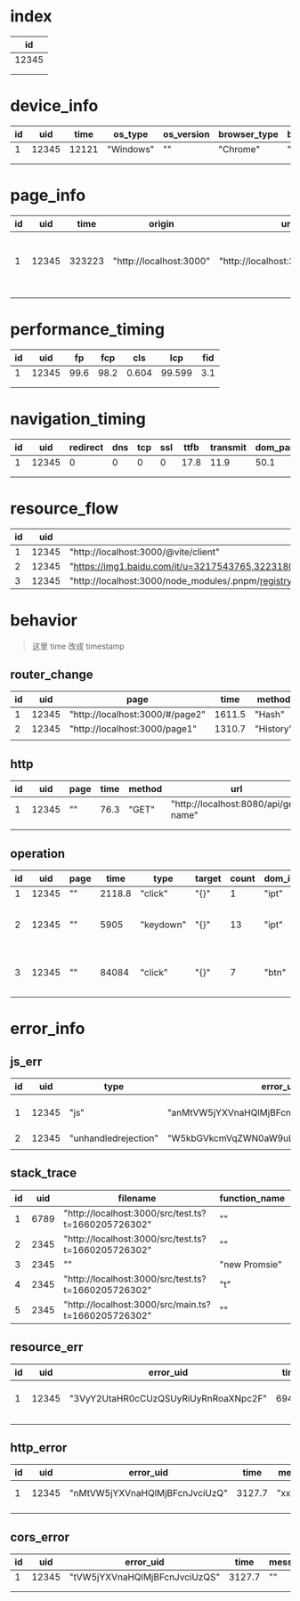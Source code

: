 <!-- 写一个推送队列

优先级队列

收到 sdk 传来的数据就存入 sql 然后直接压入推送队列

因为并不需要精确到个人操作

因此不关心传过去的数据是否来自同一次访问 -->

# index

| id    |
| ----- |
| 12345 |
|       |
|       |

# device_info

| id  | uid   | time  | os_type   | os_version | browser_type | browser_version | language |
| --- | ----- | ----- | --------- | ---------- | ------------ | --------------- | -------- |
| 1   | 12345 | 12121 | "Windows" | ""         | "Chrome"     | "103.0.0.0"     | "zh-CN"  |
|     |       |       |           |            |              |                 |          |
|     |       |       |           |            |              |                 |          |

# page_info

| id  | uid   | time   | origin                  | url                             | title             | referer                  |
| --- | ----- | ------ | ----------------------- | ------------------------------- | ----------------- | ------------------------ |
| 1   | 12345 | 323223 | "http://localhost:3000" | "http://localhost:3000/#/page2" | "Vite + Vue + TS" | "http://localhost:3000/" |
|     |       |        |                         |                                 |                   |                          |
|     |       |        |                         |                                 |                   |                          |

# performance_timing

| id  | uid   | fp   | fcp  | cls   | lcp    | fid |
| --- | ----- | ---- | ---- | ----- | ------ | --- |
| 1   | 12345 | 99.6 | 98.2 | 0.604 | 99.599 | 3.1 |
|     |       |      |      |       |        |     |
|     |       |      |      |       |        |     |

# navigation_timing

| id  | uid   | redirect | dns | tcp | ssl | ttfb | transmit | dom_parse | defer_execute_duration | dom_content_loaded_callback | resource_load | dom_ready | l   |
| --- | ----- | -------- | --- | --- | --- | ---- | -------- | --------- | ---------------------- | --------------------------- | ------------- | --------- | --- |
| 1   | 12345 | 0        | 0   | 0   | 0   | 17.8 | 11.9     | 50.1      | 94.9                   | 0.2                         | 38.7          | 178.3     | 0   |
|     |       |          |     |     |     |      |          |           |                        |                             |               |           |     |
|     |       |          |     |     |     |      |          |           |                        |                             |               |           |     |

# resource_flow

| id  | uid   | name                                                                                                               | transfer_size | initiator_type | start_time | response_end | dns | initial_content | ssl  | request | ttfb | transmit | content_download |
| --- | ----- | ------------------------------------------------------------------------------------------------------------------ | ------------- | -------------- | ---------- | ------------ | --- | --------------- | ---- | ------- | ---- | -------- | ---------------- |
| 1   | 12345 | "http://localhost:3000/@vite/client"                                                                               | 300           | "script"       | 28.9       | 38.1         | 0   | 0               | 28.9 | 0.9     | 0.9  | 0.3      | 0.9              |
| 2   | 12345 | "https://img1.baidu.com/it/u=3217543765,3223180824&fm=253&fmt=auto&app=120&f=JPEG?w=1200&h=750"                    | 0             | "img"          | 29         | 35.5         | 0   | 0               | 0    | 2.5     | 2.5  | 2        | 2.5              |
| 3   | 12345 | "http://localhost:3000/node_modules/.pnpm/registry.npmmirror.com+vite@3.0.4/node_modules/vite/dist/client/env.mjs" | 300           | "other"        | 97.2       | 99.1         | 0   | 0               | 97.2 | 0.6     | 0.6  | 0.2      | 0.6              |

# behavior

> 这里 time 改成 timestamp

## router_change

| id  | uid   | page                            | time   | method    | href                            | hash      | pathname |
| --- | ----- | ------------------------------- | ------ | --------- | ------------------------------- | --------- | -------- |
| 1   | 12345 | "http://localhost:3000/#/page2" | 1611.5 | "Hash"    | "http://localhost:3000/#/page2" | "#/page2" | ""       |
| 2   | 12345 | "http://localhost:3000/page1"   | 1310.7 | "History" | "http://localhost:3000/page1"   | ""        | "/page1" |
|     |       |                                 |        |           |                                 |           |          |

## http

| id  | uid   | page | time | method | url                                  | headers | body | status | statusText | requestTime | responseTime | response |
| --- | ----- | ---- | ---- | ------ | ------------------------------------ | ------- | ---- | ------ | ---------- | ----------- | ------------ | -------- |
| 1   | 12345 | ""   | 76.3 | "GET"  | "http://localhost:8080/api/get-name" | (JSON)  | ""   | 0      | ""         | 72.2        | 76.4         | ""       |
|     |       |      |      |        |                                      |         |      |        |            |             |              |          |
|     |       |      |      |        |                                      |         |      |        |            |             |              |          |

## operation

| id  | uid   | page | time   | type      | target | count | dom_id | class_list                             | tag_name | inner_text                     |
| --- | ----- | ---- | ------ | --------- | ------ | ----- | ------ | -------------------------------------- | -------- | ------------------------------ |
| 1   | 12345 | ""   | 2118.8 | "click"   | "{}"   | 1     | "ipt"  | ""                                     | "input"  | ""                             |
| 2   | 12345 | ""   | 5905   | "keydown" | "{}"   | 13    | "ipt"  | ""                                     | "input"  | " [Shift] Hello [Shift] World" |
| 3   | 12345 | ""   | 84084  | "click"   | "{}"   | 7     | "btn"  | "hello, world, this, is, a, className" | "button" | " button click click"          |

# error_info

## js_err

| id  | uid   | type                 | error_uid                               | time   | message                           | error_type | stack_trace_uid |
| --- | ----- | -------------------- | --------------------------------------- | ------ | --------------------------------- | ---------- | --------------- |
| 1   | 12345 | "js"                 | "anMtVW5jYXVnaHQlMjBFcnJvci"            | 3127.7 | "Uncaught Error: this is a Error" | "Error"    | 6789            |
| 2   | 12345 | "unhandledrejection" | "W5kbGVkcmVqZWN0aW9uLUVycm9yJTNBJTIwVG" | 3089   | ""                                | ""         | 2345            |
|     |       |                      |                                         |        |                                   |            |                 |

## stack_trace

| id  | uid  | filename                                            | function_name | line | col |
| --- | ---- | --------------------------------------------------- | ------------- | ---- | --- |
| 1   | 6789 | "http://localhost:3000/src/test.ts?t=1660205726302" | ""            | 3    | 12  |
| 2   | 2345 | "http://localhost:3000/src/test.ts?t=1660205726302" | ""            | 3    | 12  |
| 3   | 2345 | "<anonymous>"                                       | "new Promsie" | 0    | 0   |
| 4   | 2345 | "http://localhost:3000/src/test.ts?t=1660205726302" | "t"           | 2    | 3   |
| 5   | 2345 | "http://localhost:3000/src/main.ts?t=1660205726302" | ""            | 14   | 3   |

## resource_err

| id  | uid   | error_uid                            | time   | message | error_type | src                                   | outer_html                                                      | tag_name |
| --- | ----- | ------------------------------------ | ------ | ------- | ---------- | ------------------------------------- | --------------------------------------------------------------- | -------- |
| 1   | 12345 | "3VyY2UtaHR0cCUzQSUyRiUyRnRoaXNpc2F" | 6944.1 | ""      | "Unknown"  | "http://thisisaerrorimg.com/errorImg" | "<img src=\"http://thisisaerrorimg.com/errorImg\" alt=\"img\">" | "IMG"    |
|     |       |                                      |        |         |            |                                       |                                                                 |          |
|     |       |                                      |        |         |            |                                       |                                                                 |          |

## http_error

| id  | uid   | error_uid                      | time   | message   | status | response | status_text |
| --- | ----- | ------------------------------ | ------ | --------- | ------ | -------- | ----------- |
| 1   | 12345 | "nMtVW5jYXVnaHQlMjBFcnJvciUzQ" | 3127.7 | "xxxxxxx" | 404    | ""       | "Not Found" |
|     |       |                                |        |           |        |          |             |
|     |       |                                |        |           |        |          |             |

## cors_error

| id  | uid   | error_uid                     | time   | message | tag_name |
| --- | ----- | ----------------------------- | ------ | ------- | -------- |
| 1   | 12345 | "tVW5jYXVnaHQlMjBFcnJvciUzQS" | 3127.7 | ""      | "script" |
|     |       |                               |        |         |          |
|     |       |                               |        |         |          |
